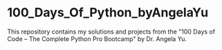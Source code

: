 # 100_Days_Of_Python_byAngelaYu
This repository contains my solutions and projects from the "100 Days of Code – The Complete Python Pro Bootcamp" by Dr. Angela Yu.

